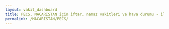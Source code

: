 ```yaml
---
layout: vakit_dashboard
title: PECS, MACARISTAN için iftar, namaz vakitleri ve hava durumu - ilçe/eyalet seç
permalink: /MACARISTAN/PECS/
---
```


<script type="text/javascript">
  var GLOBAL_COUNTRY = 'MACARISTAN';
  var GLOBAL_CITY = 'PECS';
  var GLOBAL_STATE = '';
  var lat = 72;
  var lon = 21;
</script>
